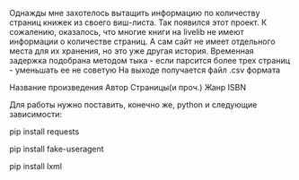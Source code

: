 Однажды мне захотелось вытащить информацию по количеству страниц книжек из своего виш-листа. Так появился этот проект.
К сожалению, оказалось, что многие книги на livelib не имеют информации о количестве страниц.
А сам сайт не имеет отдельного места для их хранения, но это уже другая история.
Временная задержка подобрана методом тыка - если парсится более трех страниц - уменьшать ее не советую 
На выходе получается файл .csv формата 

Название произведения Автор Страницы(и проч.) Жанр ISBN

Для работы нужно поставить, конечно же, python и следующие зависимости:

pip install requests 

pip install fake-useragent 

pip install lxml
